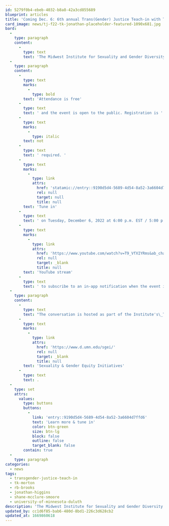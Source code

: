 ```yaml
---
id: 5279f0b4-ebeb-4032-b8a8-42a3cd855689
blueprint: articles
title: 'Coming Dec. 6: 6th annual Trans(Gender) Justice Teach-in with T.K. Morton, Dr. Jonathan Higgins, and Shane McClure Smoore'
card_image: news/tj-f22-tk-jonathan-placeholder-featured-1090x681.jpg
bard:
  -
    type: paragraph
    content:
      -
        type: text
        text: 'The Midwest Institute for Sexuality and Gender Diversity is delighted to announce the 6th annual Trans(Gender) Justice Teach-in, "Trans Fat: Lessons from Large Trans Folks," to be held virtually on Tuesday, December 6. The program brings together in conversation T.K. Morton, Dr. Jonathan Higgins, Shane McClure Smoore, and moderator R.B. Brooks to reflect on the unique positions of fat/plus size trans people to unearth lessons about desire, wellness, design, language, love, and so much more. '
  -
    type: paragraph
    content:
      -
        type: text
        marks:
          -
            type: bold
        text: 'Attendance is free'
      -
        type: text
        text: ' and the event is open to the public. Registration is '
      -
        type: text
        marks:
          -
            type: italic
        text: not
      -
        type: text
        text: ' required. '
      -
        type: text
        marks:
          -
            type: link
            attrs:
              href: 'statamic://entry::9190d5d4-5689-4d54-8a52-3a6604d7ffd6'
              rel: null
              target: null
              title: null
        text: 'Tune in'
      -
        type: text
        text: ' on Tuesday, December 6, 2022 at 6:00 p.m. EST / 5:00 p.m. CST / 4:00 p.m. MST / 3:00 p.m. PST—and visit the '
      -
        type: text
        marks:
          -
            type: link
            attrs:
              href: 'https://www.youtube.com/watch?v=T9_VfXIYRms&ab_channel=MidwestInstituteforSexualityandGenderDiversity'
              rel: null
              target: _blank
              title: null
        text: 'YouTube stream'
      -
        type: text
        text: ' to subscribe to an in-app notification when the event is live.'
  -
    type: paragraph
    content:
      -
        type: text
        text: "The conversation is hosted as part of the Institute's\_Trans(Gender) Justice Teach-in, a program dedicated to centering trans, nonbinary, and intersex knowledge, experiences, and liberation. Held annually in the fall, the teach-in is a partnership between the Midwest Institute for Sexuality and Gender Diversity and the University of Minnesota-Duluth's "
      -
        type: text
        marks:
          -
            type: link
            attrs:
              href: 'https://www.d.umn.edu/sgei/'
              rel: null
              target: _blank
              title: null
        text: 'Sexuality & Gender Equity Initiatives'
      -
        type: text
        text: .
  -
    type: set
    attrs:
      values:
        type: buttons
        buttons:
          -
            link: 'entry::9190d5d4-5689-4d54-8a52-3a6604d7ffd6'
            text: 'Learn more & tune in'
            color: btn-green
            size: btn-lg
            block: false
            outline: false
            target_blank: false
        contain: true
  -
    type: paragraph
categories:
  - news
tags:
  - transgender-justice-teach-in
  - tk-morton
  - rb-brooks
  - jonathan-higgins
  - shane-mcclure-smoore
  - university-of-minnesota-duluth
description: 'The Midwest Institute for Sexuality and Gender Diversity is delighted to announce the 6th annual Trans(Gender) Justice Teach-in, "Trans Fat: Lessons from Large Trans Folks," to be held virtually on Tuesday, December 6. The program brings together in conversation T.K. Morton, Dr. Jonathan Higgins, Shane McClure Smoore, and moderator R.B. Brooks to reflect on the unique positions of fat/plus size trans people to unearth lessons about desire, wellness, design, language, love, and so much more.'
updated_by: cc1d6f85-bab6-480d-8bd1-226c3d628cb2
updated_at: 1669860618
---
```

